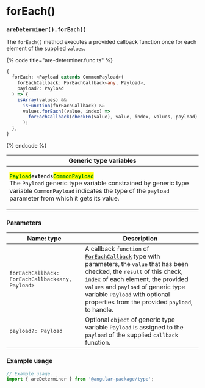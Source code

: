 # forEach()

### `areDeterminer().forEach()`

The `forEach()` method executes a provided callback function once for each element of the supplied `values`.

{% code title="are-determiner.func.ts" %}
```typescript
{
  forEach: <Payload extends CommonPayload>(
    forEachCallback: ForEachCallback<any, Payload>,
    payload?: Payload
  ) => {
    isArray(values) &&
      isFunction(forEachCallback) &&
      values.forEach((value, index) =>
        forEachCallback(checkFn(value), value, index, values, payload)
      );
  },
}
```
{% endcode %}

| Generic type variables                                                                                                                                                                                                                                                                                                                                                                                    |
| --------------------------------------------------------------------------------------------------------------------------------------------------------------------------------------------------------------------------------------------------------------------------------------------------------------------------------------------------------------------------------------------------------- |
| <p><mark style="color:green;"><strong><code>Payload</code></strong></mark><strong><code>extends</code></strong><mark style="color:green;"><strong><code>CommonPayload</code></strong></mark><br>The <code>Payload</code> generic type variable constrained by generic type variable <code>CommonPayload</code> indicates the type of the <code>payload</code> parameter from which it gets its value.</p> |

### Parameters

| Name: type                                       | Description                                                                                                                                                                                                                                                                                                                        |
| ------------------------------------------------ | ---------------------------------------------------------------------------------------------------------------------------------------------------------------------------------------------------------------------------------------------------------------------------------------------------------------------------------- |
| `forEachCallback: ForEachCallback<any, Payload>` | A callback `function` of [`ForEachCallback`](../../types/foreachcallback.md) type with parameters, the `value` that has been checked, the `result` of this check, `index` of each element, the provided `values` and `payload` of generic type variable `Payload` with optional properties from the provided `payload`, to handle. |
| `payload?: Payload`                              | Optional `object` of generic type variable `Payload` is assigned to the `payload` of the supplied `callback` function.                                                                                                                                                                                                             |

### Example usage

```typescript
// Example usage.
import { areDeterminer } from '@angular-package/type';


```
